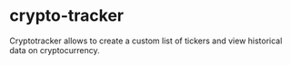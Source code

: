 # crypto-tracker
Cryptotracker allows to create a custom list of tickers and view historical data on cryptocurrency.